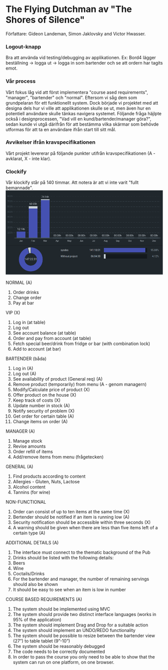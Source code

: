 # The Flying Dutchman av "The Shores of Silence"

Författare: Gideon Landeman, Simon Jaklovsky and Victor Hwasser.

### Logout-knapp
Bra att använda vid testing/debugging av applikationen. 
Ex: Bord4 lägger beställning -> logga ut -> logga in som bartender och se att ordern har tagits emot.

### Vår process
Vårt fokus låg vid att först implementera "course ased requirements", "manager", "bartender" och "normal". Eftersom vi såg dem som grundpelaran för ett funktionellt system. Dock började vi projektet med att designa dels hur vi ville att applikationen skulle se ut, men även hur en potentiell användare skulle tänkas navigera systemet. Följande fråga häjlpte också i designprocessen, "Vad vill en kund/bartender/manager göra?", sedan kunde vi utgå därifrån för att bestämma vilka skärmar som behövde utformas för att ta en användare ifrån start till sitt mål.


### Avvikelser ifrån kravspecifikationen
Vårt projekt levererar på följande punkter utifrån kravspecifikationen (A - avklarat, X - inte klar). 

### Clockify
Vår klockify står på 140 timmar. Att notera är att vi inte varit "fullt bemannade". 
![](https://github.com/LittleCyb/The-Flying-Dutchman-systemdesign-/blob/main/Screenshot%20from%202021-03-23%2017-32-54.png)

NORMAL (A)
1. Order drinks
2. Change order
3. Pay at bar

VIP (X)
1. Log in (at table)
2. Log out
3. See account balance (at table)
4. Order and pay from account (at table)
5. Fetch special beer/drink from fridge or bar (with combination lock)
6. Add to account (at bar)

BARTENDER (båda)
1. Log in (A)
2. Log out (A)
3. See availability of product (General req) (A) 
4. Remove product (temporarily) from menu (A - genom managern)
5. Modify/Calculate price of product (X)
6. Offer product on the house (X)
7. Keep track of costs  (X)
8. Update number in stock (A)
9. Notify security of problem  (X)
10. Get order for certain table (A)
11. Change items on order (A)

MANAGER (A)
1. Manage stock
2. Revise amounts 
3. Order refill of items
4. Add/remove items from menu (frågetecken)


GENERAL (A)
1. Find products according to content
2. Allergies - Gluten, Nuts, Lactose
3. Alcohol content
4. Tannins (for wine)

NON-FUNCTIONAL
1. Order can consist of up to ten items at the same time (X)
2. Bertender should be notified if an item is running low (A)
3. Security notification should be accessible within three seconds (X)
4. A warning should be given when there are less than five items left of a certain type (A)

ADDITIONAL DETAILS (A)
1. The interface must connect to the thematic background of the Pub 
2. Drinks should be listed with the following details: 
3. Beers 
4. Wine
5. Coctails/Drinks
6. For the bartender and manager, the number of remaining servings should also
be shown
7. It should be easy to see when an item is low in number

COURSE BASED REQUIREMENTS (A)
1. The system should be implemented using MVC
2. The system should provide two distinct interface languages (works in 95% of the application)
3. The system should implement Drag and Drop for a suitable action
4. The system should implement an UNDO/REDO functionality
5. The system should be possible to resize between the bartender view (27”) to table
   tablet (9”-10”)
6. The system should be reasonably debugged
7. The code needs to be correctly documented
8. In order to pass the course you only need to be able to show that the system
can run on one platform, on one browser.
